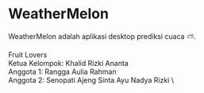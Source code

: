 # WeatherMelon
WeatherMelon adalah aplikasi desktop prediksi cuaca ⛅. 

Fruit Lovers \
Ketua Kelompok: Khalid Rizki Ananta \
Anggota 1: Rangga Aulia Rahman \
Anggota 2: Senopati Ajeng Sinta Ayu Nadya Rizki \
